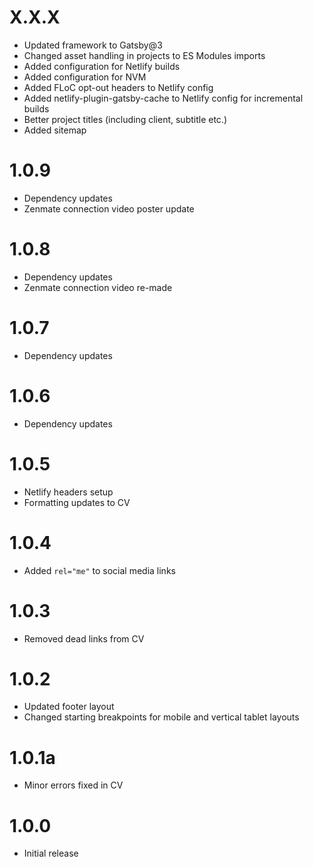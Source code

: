 # X.X.X

- Updated framework to Gatsby@3
- Changed asset handling in projects to ES Modules imports
- Added configuration for Netlify builds
- Added configuration for NVM
- Added FLoC opt-out headers to Netlify config
- Added netlify-plugin-gatsby-cache to Netlify config for incremental builds
- Better project titles (including client, subtitle etc.)
- Added sitemap

# 1.0.9

- Dependency updates
- Zenmate connection video poster update

# 1.0.8

- Dependency updates
- Zenmate connection video re-made

# 1.0.7

- Dependency updates

# 1.0.6

- Dependency updates

# 1.0.5

- Netlify headers setup
- Formatting updates to CV

# 1.0.4

- Added `rel="me"` to social media links

# 1.0.3

- Removed dead links from CV

# 1.0.2

- Updated footer layout
- Changed starting breakpoints for mobile and vertical tablet layouts

# 1.0.1a

- Minor errors fixed in CV

# 1.0.0

- Initial release
